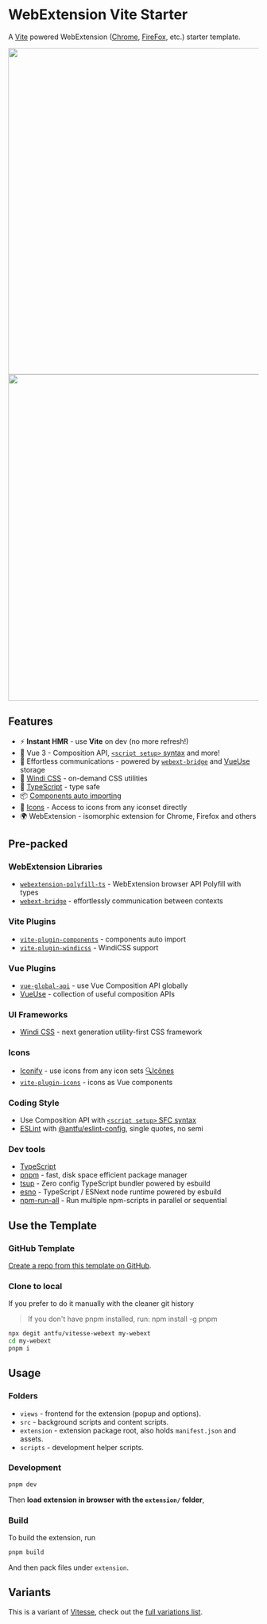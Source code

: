 # WebExtension Vite Starter

A [Vite](https://vitejs.dev/) powered WebExtension ([Chrome](https://developer.chrome.com/docs/extensions/reference/), [FireFox](https://addons.mozilla.org/en-US/developers/), etc.) starter template.

<p align="center">
<img width="655" src="https://user-images.githubusercontent.com/11247099/126741643-813b3773-17ff-4281-9737-f319e00feddc.png">
<img width="655" src="https://user-images.githubusercontent.com/11247099/126741653-43125b62-6578-4452-83a7-bee19be2eaa2.png">
</p>

## Features

- ⚡️ **Instant HMR** - use **Vite** on dev (no more refresh!)
- 🥝 Vue 3 - Composition API, [`<script setup>` syntax](https://github.com/vuejs/rfcs/blob/master/active-rfcs/0040-script-setup.md) and more!
- 💬 Effortless communications - powered by [`webext-bridge`](https://github.com/antfu/webext-bridge) and [VueUse](https://github.com/antfu/vueuse) storage
- 🍃 [Windi CSS](https://windicss.org/) - on-demand CSS utilities
- 🦾 [TypeScript](https://www.typescriptlang.org/) - type safe
- 📦 [Components auto importing](./views/components)
- 🌟 [Icons](./views/components) - Access to icons from any iconset directly
- 🌍 WebExtension - isomorphic extension for Chrome, Firefox and others

## Pre-packed

### WebExtension Libraries

- [`webextension-polyfill-ts`](https://github.com/Lusito/webextension-polyfill-ts) - WebExtension browser API Polyfill with types
- [`webext-bridge`](https://github.com/antfu/webext-bridge) - effortlessly communication between contexts

### Vite Plugins

- [`vite-plugin-components`](https://github.com/antfu/vite-plugin-components) - components auto import
- [`vite-plugin-windicss`](https://github.com/antfu/vite-plugin-windicss) - WindiCSS support

### Vue Plugins

- [`vue-global-api`](https://github.com/antfu/vue-global-api) - use Vue Composition API globally
- [VueUse](https://github.com/antfu/vueuse) - collection of useful composition APIs

### UI Frameworks

- [Windi CSS](https://github.com/windicss/windicss) - next generation utility-first CSS framework

### Icons

- [Iconify](https://iconify.design) - use icons from any icon sets [🔍Icônes](https://icones.netlify.app/)
- [`vite-plugin-icons`](https://github.com/antfu/vite-plugin-icons) - icons as Vue components

### Coding Style

- Use Composition API with [`<script setup>` SFC syntax](https://github.com/vuejs/rfcs/pull/227)
- [ESLint](https://eslint.org/) with [@antfu/eslint-config](https://github.com/antfu/eslint-config), single quotes, no semi

### Dev tools

- [TypeScript](https://www.typescriptlang.org/)
- [pnpm](https://pnpm.js.org/) - fast, disk space efficient package manager
- [tsup](https://github.com/egoist/tsup) - Zero config TypeScript bundler powered by esbuild
- [esno](https://github.com/antfu/esno) - TypeScript / ESNext node runtime powered by esbuild
- [npm-run-all](https://github.com/mysticatea/npm-run-all) - Run multiple npm-scripts in parallel or sequential

## Use the Template

### GitHub Template

[Create a repo from this template on GitHub](https://github.com/antfu/vitesse-webext/generate).

### Clone to local

If you prefer to do it manually with the cleaner git history

> If you don't have pnpm installed, run: npm install -g pnpm

```bash
npx degit antfu/vitesse-webext my-webext
cd my-webext
pnpm i
```

## Usage

### Folders

- `views` - frontend for the extension (popup and options).
- `src` - background scripts and content scripts.
- `extension` - extension package root, also holds `manifest.json` and assets.
- `scripts` - development helper scripts.

### Development

```bash
pnpm dev
```

Then **load extension in browser with the `extension/` folder**,

### Build

To build the extension, run

```bash
pnpm build
```

And then pack files under `extension`.

## Variants

This is a variant of [Vitesse](https://github.com/antfu/vitesse), check out the [full variations list](https://github.com/antfu/vitesse#variations).
